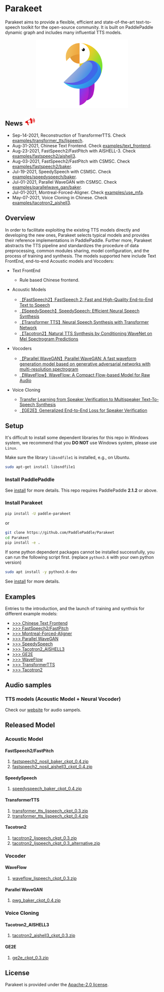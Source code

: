 # Parakeet
Parakeet aims to provide a flexible, efficient and state-of-the-art text-to-speech toolkit for the open-source community. It is built on PaddlePaddle dynamic graph and includes many influential TTS models.  

<div align="center">
  <img src="docs/images/logo.png" width=300 /> <br>
</div>

## News  <img src="./docs/images/news_icon.png" width="40"/>

- Sep-14-2021, Reconstruction of TransformerTTS. Check [examples/transformer_tts/ljspeech](./examples/transformer_tts/ljspeech).
- Aug-31-2021, Chinese Text Frontend. Check [examples/text_frontend](./examples/text_frontend).
- Aug-23-2021, FastSpeech2/FastPitch with AISHELL-3. Check [examples/fastspeech2/aishell3](./examples/fastspeech2/aishell3).
- Aug-03-2021, FastSpeech2/FastPitch with CSMSC. Check [examples/fastspeech2/baker](./examples/fastspeech2/baker).
- Jul-19-2021, SpeedySpeech with CSMSC. Check [examples/speedyspeech/baker](./examples/speedyspeech/baker).
- Jul-01-2021, Parallel WaveGAN with CSMSC. Check [examples/parallelwave_gan/baker](./examples/parallelwave_gan/baker).
- Jul-01-2021, Montreal-Forced-Aligner. Check  [examples/use_mfa](./examples/use_mfa).
- May-07-2021, Voice Cloning in Chinese. Check [examples/tacotron2_aishell3](./examples/tacotron2_aishell3).

## Overview

In order to facilitate exploiting the existing TTS models directly and developing the new ones, Parakeet selects typical models and provides their reference implementations in PaddlePaddle. Further more, Parakeet abstracts the TTS pipeline and standardizes the procedure of data preprocessing, common modules sharing, model configuration, and the process of training and synthesis. The models supported here include Text FrontEnd, end-to-end Acoustic models and Vocoders:

- Text FrontEnd
  - Rule based Chinese frontend.

- Acoustic Models
  - [【FastSpeech2】FastSpeech 2: Fast and High-Quality End-to-End Text to Speech](https://arxiv.org/abs/2006.04558)
  - [【SpeedySpeech】SpeedySpeech: Efficient Neural Speech Synthesis](https://arxiv.org/abs/2008.03802)
  - [【Transformer TTS】Neural Speech Synthesis with Transformer Network](https://arxiv.org/abs/1809.08895)
  - [【Tacotron2】Natural TTS Synthesis by Conditioning WaveNet on Mel Spectrogram Predictions](https://arxiv.org/abs/1712.05884)
- Vocoders
  - [【Parallel WaveGAN】Parallel WaveGAN: A fast waveform generation model based on generative adversarial networks with multi-resolution spectrogram](https://arxiv.org/abs/1910.11480)
  - [【WaveFlow】WaveFlow: A Compact Flow-based Model for Raw Audio](https://arxiv.org/abs/1912.01219)
- Voice Cloning
  - [Transfer Learning from Speaker Verification to Multispeaker Text-To-Speech Synthesis](https://arxiv.org/pdf/1806.04558v4.pdf)
  - [【GE2E】Generalized End-to-End Loss for Speaker Verification](https://arxiv.org/abs/1710.10467)

## Setup
It's difficult to install some dependent libraries for this repo in Windows system, we recommend that you **DO NOT** use Windows system, please use `Linux`.

Make sure the library `libsndfile1` is installed, e.g., on Ubuntu.

```bash
sudo apt-get install libsndfile1
```
### Install PaddlePaddle
See [install](https://www.paddlepaddle.org.cn/install/quick) for more details. This repo requires PaddlePaddle **2.1.2** or above.

### Install Parakeet
```bash
pip install -U paddle-parakeet
```

or
```bash
git clone https://github.com/PaddlePaddle/Parakeet
cd Parakeet
pip install -e .
```

If some python dependent packages cannot be installed successfully, you can run the following script first.
(replace `python3.6` with your own python version)
```bash
sudo apt install -y python3.6-dev
```

See [install](https://paddle-parakeet.readthedocs.io/en/latest/install.html) for more details.

## Examples
Entries to the introduction, and the launch of training and synthsis for different example models:

- [>>> Chinese Text Frontend](./examples/text_frontend)
- [>>> FastSpeech2/FastPitch](./examples/fastspeech2)
- [>>> Montreal-Forced-Aligner](./examples/use_mfa)
- [>>> Parallel WaveGAN](./examples/parallelwave_gan)
- [>>> SpeedySpeech](./examples/speedyspeech)
- [>>> Tacotron2_AISHELL3](./examples/tacotron2_aishell3)
- [>>> GE2E](./examples/ge2e)
- [>>> WaveFlow](./examples/waveflow)
- [>>> TransformerTTS](./examples/transformer_tts)
- [>>> Tacotron2](./examples/tacotron2)

## Audio samples
### TTS models (Acoustic Model + Neural Vocoder)
Check our [website](https://paddle-parakeet.readthedocs.io/en/latest/demo.html) for audio sampels.

## Released Model

### Acoustic Model

#### FastSpeech2/FastPitch
1. [fastspeech2_nosil_baker_ckpt_0.4.zip](https://paddlespeech.bj.bcebos.com/Parakeet/fastspeech2_nosil_baker_ckpt_0.4.zip)
2. [fastspeech2_nosil_aishell3_ckpt_0.4.zip](https://paddlespeech.bj.bcebos.com/Parakeet/fastspeech2_nosil_aishell3_ckpt_0.4.zip)

#### SpeedySpeech
1. [speedyspeech_baker_ckpt_0.4.zip](https://paddlespeech.bj.bcebos.com/Parakeet/speedyspeech_baker_ckpt_0.4.zip)

#### TransformerTTS

1. [transformer_tts_ljspeech_ckpt_0.3.zip](https://paddlespeech.bj.bcebos.com/Parakeet/transformer_tts_ljspeech_ckpt_0.3.zip)
2. [transformer_tts_ljspeech_ckpt_0.4.zip](https://paddlespeech.bj.bcebos.com/Parakeet/transformer_tts_ljspeech_ckpt_0.4.zip)

#### Tacotron2

1. [tacotron2_ljspeech_ckpt_0.3.zip](https://paddlespeech.bj.bcebos.com/Parakeet/tacotron2_ljspeech_ckpt_0.3.zip)
2. [tacotron2_ljspeech_ckpt_0.3_alternative.zip](https://paddlespeech.bj.bcebos.com/Parakeet/tacotron2_ljspeech_ckpt_0.3_alternative.zip)

### Vocoder

#### WaveFlow

1. [waveflow_ljspeech_ckpt_0.3.zip](https://paddlespeech.bj.bcebos.com/Parakeet/waveflow_ljspeech_ckpt_0.3.zip)

#### Parallel WaveGAN

1. [pwg_baker_ckpt_0.4.zip](https://paddlespeech.bj.bcebos.com/Parakeet/pwg_baker_ckpt_0.4.zip)

### Voice Cloning

#### Tacotron2_AISHELL3

1. [tacotron2_aishell3_ckpt_0.3.zip](https://paddlespeech.bj.bcebos.com/Parakeet/tacotron2_aishell3_ckpt_0.3.zip)

#### GE2E

1. [ge2e_ckpt_0.3.zip](https://paddlespeech.bj.bcebos.com/Parakeet/ge2e_ckpt_0.3.zip)

## License

Parakeet is provided under the [Apache-2.0 license](LICENSE).
